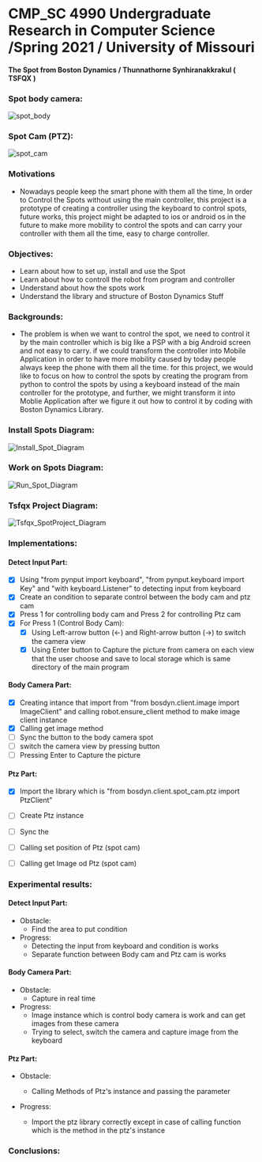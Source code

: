 # CMP_SC 4990 Undergraduate Research in Computer Science /Spring 2021 / University of Missouri 
#### The Spot from Boston Dynamics / Thunnathorne Synhiranakkrakul ( TSFQX ) 

### **Spot body camera:**
![spot_body](https://user-images.githubusercontent.com/49804761/117091110-eacfa400-ad1f-11eb-9dbb-e38d3e4c62f7.jpeg)

### Spot Cam (PTZ):
![spot_cam](https://user-images.githubusercontent.com/49804761/117091165-0c309000-ad20-11eb-9555-f0053f610bef.jpeg)



### **Motivations**
- Nowadays people keep the smart phone with them all the time, In order to Control the Spots without using the main controller, this project is a prototype of creating a controller using the keyboard to control spots, future works, this project might be adapted to ios or android os in the future to make more mobility to control the spots and can carry your controller with them all the time, easy to charge controller.


### Objectives:
- Learn about how to set up, install and use the Spot 
- Learn about how to controll the robot from program and controller
- Understand about how the spots work
- Understand the library and structure of Boston Dynamics Stuff


### Backgrounds:
- The problem is when we want to control the spot, we need to control it by the main controller which is big like a PSP with a big Android screen and not easy to carry. if we could transform the controller into Mobile Application in order to have more mobility caused by today people always keep the phone with them all the time. for this project, we would like to focus on how to control the spots by creating the program from python to control the spots by using a keyboard instead of the main controller for the prototype, and further, we might transform it into Moblie Application after we figure it out how to control it by coding with Boston Dynamics Library.


### Install Spots Diagram:
![Install_Spot_Diagram](https://user-images.githubusercontent.com/49804761/117063358-539c2980-acea-11eb-8e15-ffaea315e7af.jpg)


### Work on Spots Diagram:
![Run_Spot_Diagram](https://user-images.githubusercontent.com/49804761/117063418-6ca4da80-acea-11eb-9705-064c116ab8a0.jpg)



### Tsfqx Project Diagram:
![Tsfqx_SpotProject_Diagram](https://user-images.githubusercontent.com/49804761/117087850-57de3c00-ad16-11eb-9857-64dad4b07eda.jpg)


### Implementations:


#### Detect Input Part:
- [x] Using "from pynput import keyboard", "from pynput.keyboard import Key" and "with keyboard.Listener" to detecting input from keyboard 
- [x] Create an condition to separate control between the body cam and ptz cam
- [x] Press 1 for controlling body cam and Press 2 for controlling Ptz cam
- [x] For Press 1 (Control Body Cam): 
  - [x] Using Left-arrow button (<-) and Right-arrow button (->) to switch the camera view
  - [x] Using Enter button to Capture the picture from camera on each view that the user choose and save to local storage which is same directory of the main program

#### Body Camera Part:
- [x] Creating intance that import from "from bosdyn.client.image import ImageClient" and calling robot.ensure_client method to make image client instance
- [x] Calling get image method
- [ ] Sync the button to the body camera spot
- [ ] switch the camera view by pressing button 
- [ ] Pressing Enter to Capture the picture

#### Ptz Part:
- [x] Import the library which is "from bosdyn.client.spot_cam.ptz import PtzClient"
- [ ] Create Ptz instance
- [ ] Sync the 
- [ ] Calling set position of Ptz (spot cam)
- [ ] Calling get Image od Ptz (spot cam)


### Experimental results:


#### Detect Input Part:
- Obstacle:
  - Find the area to put condition
- Progress:
  - Detecting the input from keyboard and condition is works
  - Separate function between Body cam and Ptz cam is works
 
#### Body Camera Part:
- Obstacle:
  - Capture in real time
- Progress:
  - Image instance which is control body camera is work and can get images from these camera
  - Trying to select, switch the camera and capture image from the keyboard 

#### Ptz Part:
- Obstacle:
   -  Calling Methods of Ptz's instance and passing the parameter
   
- Progress:
   -  Import the ptz library correctly except in case of calling function which is the method in the ptz's instance


### Conclusions:

